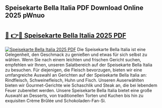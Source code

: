 ## Speisekarte Bella Italia PDF Download Online 2025 pWnuo

# <h2><a href="http://gccm47.nevu.top/?p=Speisekarte+Bella+Italia">🔗 👉🔴 Speisekarte Bella Italia 2025 PDF</a></h2>

[![Speisekarte Bella Italia 2025 PDF](https://i.imgur.com/dBaPXMq.png)](http://gccm47.nevu.top/?p=Speisekarte+Bella+Italia)
Die Speisekarte Bella Italia ist eine Gelegenheit, den Geschmack zu genießen und etwas für sich selbst zu wählen. Wenn Sie nach einem leichten und frischen Gericht suchen, empfehlen wir Ihnen, unseren Salatbereich auf der Speisekarte Bella Italia zu besuchen. Für diejenigen, die Fleisch bevorzugen, bieten wir eine umfangreiche Auswahl an Gerichten auf der Speisekarte Bella Italia an: Rindfleisch, Schweinefleisch, Huhn und Fisch. Unseren Auserwählten bieten wir Gourmet-Gerichte wie Schaschlik und Steak an, die bei lebendem Feuer zubereitet werden. Unsere Speisekarte Bella Italia bietet eine große Auswahl an Desserts, von traditionellen Torten und Kuchen bis hin zu exquisiten Crème Brûlée und Schokoladen-Fan-Si.

